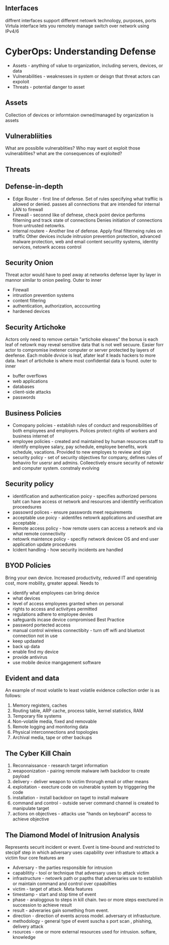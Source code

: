 ## Interfaces
diffrent interfaces support different netowrk technology, purposes, ports
Virtula interface lets you remotely manage switch over network using IPv4/6


# CyberOps: Understanding Defense
* Assets - anything of value to organization, including servers, devices, or data
* Vulnerabilities - weaknesses in system or deisgn that threat actors can expoloit
* Threats - potential danger to asset
## Assets
Collection of devices or informtaion owned/managed by organization is assets
## Vulnerabliities
What are possiblle vulnerablities? Who may want ot exploit those vulnerablities? what are the consequences of exploited?
## Threats

## Defense-in-depth
* Edge Router - first line of defense. Set of rules specifying what traffiic is allowed or denied. passes all connections that are intended for internal LAN to firewall
* Firewall - seconnd like of defnese, check point device performs filterning and track state of connections Denies initiation of connections from untrusted netowrks.
* internal routere - Another line of defense. Apply final filterneing rules on traffic
Other devices include initrusion prevention protection, advanced malware protection, web and email content securitty systems, identity services, netowrk access control
## Security Onion
Threat actor would have to peel away at networks defense layer by layer in mannor similar to onion peeling.
Outer to inner
* Firewall
* intrustion prevention systems
* content filtering
* authentication, authorization, acccounting
* hardened devices
## Security Artichoke
Actors only need to remove certain "artichoke eleaves" the bonus is each leaf of netowrk may reveal sensitive data that is not well secuure. Easier forr actor to compromise inetener computer or server protected by layers of deefense. Each mobile dvvice is leaf, afater leaf it leads hackers to more data. heart of artichoke is where most confidential data is found.
outer to inner
* buffer overflows
* web applications
* databases
* client-side attacks
* passwords
## Business Policies
* Comopany policies - establish rules of conduct and responsibilities of both employees and employers. Polices protect rights of workers and business internet of 
* employee policies - created and maintained by human resources staff to identify employee salary, pay schedule, employee benefits, work schedule, vacations. Provided to new employes to review and sign
* security policy - set of security objectives for company, defines rules of behaviro for usersr and admins. Colleectively ensure security of netowkr and computer system. constnaly evolving
## Security policy
* identification and authentication poicy - specifies authorized persons taht can have access ot network and resources and identtify verification proceedsures
* passowrd polices - ensure passwords meet requirements
* acceptable use poicy - aidentifes netowrk applications and usesthat are  acceptable .
* Remote access policy - how remote users can access a network and via what remote connectivity
* netowrk maintence policy - specifiy network devicee OS and end user application update procedures
* Icident handling - how security incidents are handled
## BYOD Policies
Bring your own device. Increased productivity, reduved IT and operatinig cost, more mobility, greater appeal.
Needs to
* identify what employees can bring device
* what devices
* level of access employees granted when on personal
* rights to access and activityes permitted
* regulations adhere to employee devies
* safeguards incase device compromised
Best Practice
* password portected access
* manual control wireless connectibity - turn off wifi and bluetoot connection not in use
* keep updaated
* back up data
* enable find my device
* provide antivirus
* use mobile device mangagement software
## Evident and data
An example of most volatile to least volatile evidence collection order is as follows:

1. Memory registers, caches
2. Routing table, ARP cache, process table, kernel statistics, RAM
3. Temporary file systems
4. Non-volatile media, fixed and removable
5. Remote logging and monitoring data
6. Physical interconnections and topologies
7. Archival media, tape or other backups
## The Cyber Kill Chain
1. Reconnaissance - research target information
2. weapoonization - pairing remote malware iwth backdoor to create payload
3. delivery - deliver weapon to victim throrugh email or other means 
4. exploitation - execture code on vulnerable system by trigggering the code
5. installation - install backdoor on taget to install malware
6. command and control - outside server command channel is created to manipulate target
7. actions on objectives - attacks use "hands on keyboard" access to achieve objective
## The Diamond Model of Initrusion Analysis
Represents securit incident or event. Event is time-bound and restricted to stecipif step in which adversary uses capability over infrasture to attack a victim
four core features are
* Adversary - the parties responsible for intrusion
* capablitity - tool or technique that adversary uses to attack victim
* infrastructure - netowrk path or papths that adversaries use to establish or maintain command and control over cpaabilties
* victim - target of attack. 
Meta features
* timestamp - start and stop time of event
* phase - analoggous to steps in kill chain. two or more steps exectured in succession to achieve result
* result - adveraries gain something from event.
* direction - direction of events across model. adversary ot infrastucture.
* methodology - general type of event suscha s port scan , phishing, delivery attack
* rsources - one or more external resources used for intrusion. softare, knowledge